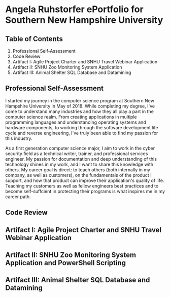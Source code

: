 # Angela Ruhstorfer ePortfolio for Southern New Hampshire University

## Table of Contents

1. Professional Self-Assessment
2. Code Review
3. Artifact I: Agile Project Charter and SNHU Travel Webinar Application
4. Artifact II: SNHU Zoo Monitoring System Application
5. Artifact III: Animal Shelter SQL Database and Datamining

## Professional Self-Assessment

I started my journey in the computer science program at Southern New Hampshire University in May of 2018. While completing my degree, I've come to understand many industries and how they all play a part in the computer science realm. From creating applications in multiple programming languages and understanding operating systems and hardware components, to working through the software development life cycle and reverse engineering, I've truly been able to find my passion for this industry.

As a first generation computer science major, I aim to work in the cyber security field as a technical writer, trainer, and professional services engineer. My passion for documentation and deep understanding of this technology shines in my work, and I want to share this knowledge with others. My career goal is direct: to teach others (both internally in my company, as well as customers), on the fundamentals of the product I support, and how that product can improve their application's quality of life. Teaching my customers as well as fellow engineers best practices and to become self-suffcient in protecting their programs is what inspires me in my career path.

## Code Review



## Artifact I: Agile Project Charter and SNHU Travel Webinar Application

## Artifact II: SNHU Zoo Monitoring System Application and PowerShell Scripting

## Artifact III: Animal Shelter SQL Database and Datamining

